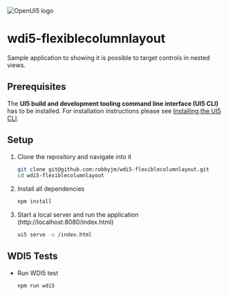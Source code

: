 ![OpenUI5 logo](http://openui5.org/images/OpenUI5_new_big_side.png)

# wdi5-flexiblecolumnlayout
Sample application to showing it is possible to target controls in nested views.

## Prerequisites
The **UI5 build and development tooling command line interface (UI5 CLI)** has to be installed.
For installation instructions please see [Installing the UI5 CLI](https://github.com/SAP/ui5-tooling#installing-the-ui5-cli).

## Setup
1. Clone the repository and navigate into it
    ```sh
    git clone git@github.com:robbyjm/wdi5-flexiblecolumnlayout.git
    cd wdi5-flexiblecolumnlayout
    ```
1. Install all dependencies
    ```sh
    npm install
    ```

1. Start a local server and run the application (http://localhost:8080/index.html)
    ```sh
    ui5 serve -o /index.html
    ```

## WDI5 Tests
* Run WDI5 test
    ```sh
    npm run wdi5
    ```